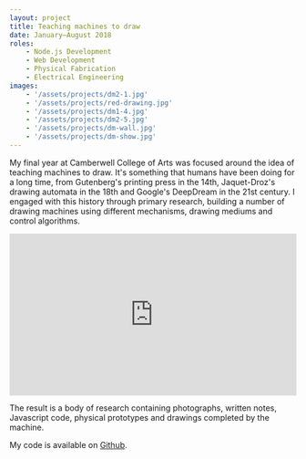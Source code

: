 ```yaml
---
layout: project
title: Teaching machines to draw
date: January—August 2018
roles:
    - Node.js Development
    - Web Development
    - Physical Fabrication
    - Electrical Engineering
images:
    - '/assets/projects/dm2-1.jpg'
    - '/assets/projects/red-drawing.jpg'
    - '/assets/projects/dm1-4.jpg'
    - '/assets/projects/dm2-5.jpg'
    - '/assets/projects/dm-wall.jpg'
    - '/assets/projects/dm-show.jpg'
---
```


My final year at Camberwell College of Arts was focused around the idea of teaching machines to draw. It's something that humans have been doing for a long time, from Gutenberg's printing press in the 14th, Jaquet-Droz's drawing automata in the 18th and Google's DeepDream in the 21st century. I engaged with this history through primary research, building a number of drawing machines using different mechanisms, drawing mediums and control algorithms.


<div style="padding:56.25% 0 0 0;position:relative;"><iframe src="https://player.vimeo.com/video/271333952?color=ffffff&title=0&byline=0&portrait=0" style="position:absolute;top:0;left:0;width:100%;height:100%;" frameborder="0" webkitallowfullscreen mozallowfullscreen allowfullscreen></iframe></div><script src="https://player.vimeo.com/api/player.js"></script>

The result is a body of research containing photographs, written notes, Javascript code, physical prototypes and drawings completed by the machine.

My code is available on [Github](https://github.com/awesomephant).